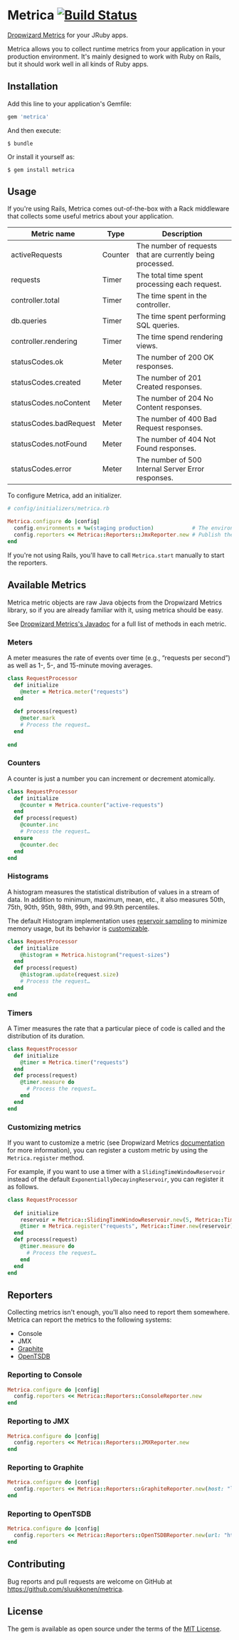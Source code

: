 # Metrica [![Build Status](https://travis-ci.org/sluukkonen/metrica.svg?branch=master)](https://travis-ci.org/sluukkonen/metrica)

[Dropwizard Metrics](https://dropwizard.github.io/metrics/3.1.0/) for your JRuby apps.

Metrica allows you to collect runtime metrics from your application in your production environment. It's mainly 
designed to work with Ruby on Rails, but it should work well in all kinds of Ruby apps.

## Installation

Add this line to your application's Gemfile:

```ruby
gem 'metrica'
```

And then execute:

    $ bundle

Or install it yourself as:

    $ gem install metrica

## Usage

If you're using Rails, Metrica comes out-of-the-box with a Rack middleware that collects some useful 
metrics about your application.

Metric name            | Type    | Description
-----------------------|---------|----------------------------------------------------------
activeRequests         | Counter | The number of requests that are currently being processed.
requests               | Timer   | The total time spent processing each request.
controller.total       | Timer   | The time spent in the controller.
db.queries             | Timer   | The time spent performing SQL queries.
controller.rendering   | Timer   | The time spend rendering views.
statusCodes.ok         | Meter   | The number of 200 OK responses.
statusCodes.created    | Meter   | The number of 201 Created responses.
statusCodes.noContent  | Meter   | The number of 204 No Content responses.
statusCodes.badRequest | Meter   | The number of 400 Bad Request responses.
statusCodes.notFound   | Meter   | The number of 404 Not Found responses.
statusCodes.error      | Meter   | The number of 500 Internal Server Error responses.

To configure Metrica, add an initializer.

```ruby
# config/initializers/metrica.rb

Metrica.configure do |config|
  config.environments = %w(staging production)            # The environments where Metrica should run.
  config.reporters << Metrica::Reporters::JmxReporter.new # Publish the metrics to JMX.
end
```

If you're not using Rails, you'll have to call `Metrica.start` manually to start
the reporters.

## Available Metrics

Metrica metric objects are raw Java objects from the Dropwizard Metrics library,
so if you are already familiar with it, using metrica should be easy.

See [Dropwizard Metrics's Javadoc](https://dropwizard.github.io/metrics/3.1.0/apidocs/) for a full list of methods in each metric.

### Meters

A meter measures the rate of events over time (e.g., “requests per second”) as well as 1-, 5-, and 15-minute moving 
averages.

```ruby
class RequestProcessor
  def initialize
    @meter = Metrica.meter("requests")
  end
  
  def process(request)
    @meter.mark
    # Process the request…
  end
  
end
```

### Counters

A counter is just a number you can increment or decrement atomically.

```ruby
class RequestProcessor
  def initialize
    @counter = Metrica.counter("active-requests")
  end
  def process(request)
    @counter.inc
    # Process the request…
  ensure
    @counter.dec
  end
end
```

### Histograms

A histogram measures the statistical distribution of values in a stream of data. 
In addition to minimum, maximum, mean, etc., it also measures 50th, 75th, 
90th, 95th, 98th, 99th, and 99.9th percentiles.

The default Histogram implementation uses [reservoir sampling](https://en.wikipedia.org/wiki/Reservoir_sampling) to minimize memory usage, but its behavior is [customizable](https://dropwizard.github.io/metrics/3.1.0/manual/core/#histograms).

```ruby
class RequestProcessor
  def initialize
    @histogram = Metrica.histogram("request-sizes")
  end
  def process(request)
    @histogram.update(request.size)
    # Process the request…
  end
end
```

### Timers

A Timer measures the rate that a particular piece of code is called and the
distribution of its duration.

```ruby
class RequestProcessor
  def initialize
    @timer = Metrica.timer("requests")
  end
  def process(request)
    @timer.measure do 
      # Process the request…
    end
  end
end
```

### Customizing metrics

If you want to customize a metric (see Dropwizard Metrics [documentation](https://dropwizard.github.io/metrics/3.1.0/getting-started/)
for more information), you can register a custom metric by using
the `Metrica.register` method.

For example, if you want to use a timer with a `SlidingTimeWindowReservoir` 
instead of the default `ExponentiallyDecayingReservoir`, you can register it 
as follows.

```ruby
class RequestProcessor
   
  def initialize
    reservoir = Metrica::SlidingTimeWindowReservoir.new(5, Metrica::TimeUnit::SECONDS)
    @timer = Metrica.register("requests", Metrica::Timer.new(reservoir))
  end
  def process(request)
    @timer.measure do 
      # Process the request…
    end
  end
end
```

## Reporters

Collecting metrics isn't enough, you'll also need to report them somewhere.
Metrica can report the metrics to the following systems:

* Console
* JMX
* [Graphite](http://graphite.wikidot.com)
* [OpenTSDB](http://opentsdb.net)

### Reporting to Console

```ruby
Metrica.configure do |config|
  config.reporters << Metrica::Reporters::ConsoleReporter.new
end
```

### Reporting to JMX

```ruby
Metrica.configure do |config|
  config.reporters << Metrica::Reporters::JMXReporter.new
end
```

### Reporting to Graphite

```ruby
Metrica.configure do |config|
  config.reporters << Metrica::Reporters::GraphiteReporter.new(host: "localhost", port: 2003)
end
```

### Reporting to OpenTSDB

```ruby
Metrica.configure do |config|
  config.reporters << Metrica::Reporters::OpenTSDBReporter.new(url: "http://localhost:4242")
end
```

## Contributing

Bug reports and pull requests are welcome on GitHub at https://github.com/sluukkonen/metrica.

## License

The gem is available as open source under the terms of the [MIT License](http://opensource.org/licenses/MIT).

